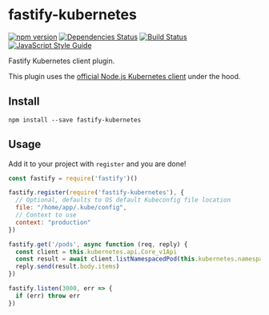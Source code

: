 # fastify-kubernetes

[![npm version](https://badge.fury.io/js/fastify-kubernetes.svg)](https://badge.fury.io/js/fastify-kubernetes) [![Dependencies Status](https://david-dm.org/greguz/fastify-kubernetes.svg)](https://david-dm.org/greguz/fastify-kubernetes.svg) [![Build Status](https://travis-ci.com/greguz/fastify-kubernetes.svg?branch=master)](https://travis-ci.com/greguz/fastify-kubernetes) [![JavaScript Style Guide](https://img.shields.io/badge/code_style-standard-brightgreen.svg)](https://standardjs.com)

Fastify Kubernetes client plugin.

This plugin uses the [official Node.js Kubernetes client](https://www.npmjs.com/package/@kubernetes/client-node) under the hood.

## Install

```
npm install --save fastify-kubernetes
```

## Usage

Add it to your project with `register` and you are done!

```javascript
const fastify = require('fastify')()

fastify.register(require('fastify-kubernetes'), {
  // Optional, defaults to OS default Kubeconfig file location
  file: "/home/app/.kube/config",
  // Context to use
  context: "production"
})

fastify.get('/pods', async function (req, reply) {
  const client = this.kubernetes.api.Core_v1Api
  const result = await client.listNamespacedPod(this.kubernetes.namespace);
  reply.send(result.body.items)
})

fastify.listen(3000, err => {
  if (err) throw err
})
```
